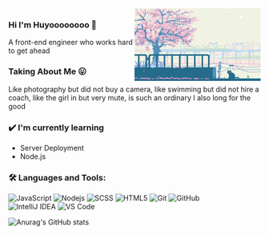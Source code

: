 <!--
**huyoooooooo/huyoooooooo** is a ✨ _special_ ✨ repository because its `README.md` (this file) appears on your GitHub profile.

Here are some ideas to get you started:

- 🔭 I’m currently working on ...
- 🌱 I’m currently learning ...
- 👯 I’m looking to collaborate on ...
- 🤔 I’m looking for help with ...
- 💬 Ask me about ...
- 📫 How to reach me: ...
- 😄 Pronouns: ...
- ⚡ Fun fact: ...
-->

<img align="right" width="50%" alt="Github Image" src="./images/sakura.gif" />
<!-- ![avatar](./images/sakura.gif) -->

### Hi I'm Huyoooooooo :clap:
A front-end engineer who works hard to get ahead

### Taking About Me :stuck_out_tongue:
Like photography but did not buy a camera, like swimming but did not hire a coach, like the girl in but very mute, is such an ordinary I also long for the good

### ✔️ I'm currently learning
- Server Deployment
- Node.js

### 🛠️ Languages and Tools:
![JavaScript](https://img.shields.io/badge/-JavaScript-black?style=flat-square&logo=javascript)
![Nodejs](https://img.shields.io/badge/-Nodejs-black?style=flat-square&logo=Node.js)
![SCSS](https://img.shields.io/badge/-SCSS-black?style=flat-square&logo=SASS)
![HTML5](https://img.shields.io/badge/-HTML5-black?style=flat-square&logo=html5&logoColor=white)
![Git](https://img.shields.io/badge/-Git-black?style=flat-square&logo=git)
![GitHub](https://img.shields.io/badge/-GitHub-black?style=flat-square&logo=github)  
![IntelliJ IDEA](http://img.shields.io/badge/-IntelliJ%20IDEA-000000?style=flat-square&logo=intellij-idea&logoColor=ffffff)
![VS Code](http://img.shields.io/badge/-VS%20Code-007ACC?style=flat-square&logo=visual-studio-code&logoColor=ffffff)

![Anurag's GitHub stats](https://github-readme-stats.vercel.app/api?username=huyoooooooo&show_icons=true&theme=tokyonight)

